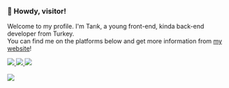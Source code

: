 ### 👋 Howdy, visitor!
Welcome to my profile. I'm Tarık, a young front-end, kinda back-end developer from Turkey.  
You can find me on the platforms below and get more information from [my website](https://tarikcoskun.xyz/)!

<a href="https://discord.com/users/474537652943847444">
<img src="https://shields.io/badge/-Discord-8697f6?logo=discord&logoColor=fff">
</a><a href="https://twitter.com/itstarikcoskun">
<img src="https://shields.io/badge/-Twitter-009ded?logo=twitter&logoColor=fff">
</a><a href="https://steamcommunity.com/id/tarikcoskun/">
<img src="https://shields.io/badge/-Steam-161922?logo=steam&logoColor=fff">
</a>

<br />  
<br />  
  
<img src="https://github-readme-stats.vercel.app/api?username=tarikcoskun&theme=dark&show_icons=true&hide_border=true&bg_color=161b22&hide=issues&hide_title=true">
